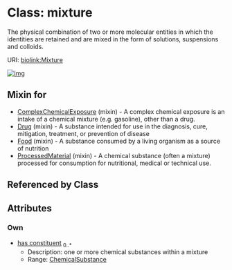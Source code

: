 
# Class: mixture


The physical combination of two or more molecular entities in which the identities are retained and are mixed in the form of solutions, suspensions and colloids.

URI: [biolink:Mixture](https://w3id.org/biolink/vocab/Mixture)


[![img](https://yuml.me/diagram/nofunky;dir:TB/class/[ChemicalSubstance]<has%20constituent%200..*-%20[Mixture],[ProcessedMaterial]uses%20-.->[Mixture],[Food]uses%20-.->[Mixture],[Drug]uses%20-.->[Mixture],[ComplexChemicalExposure]uses%20-.->[Mixture],[ProcessedMaterial],[Food],[Drug],[ComplexChemicalExposure],[ChemicalSubstance])](https://yuml.me/diagram/nofunky;dir:TB/class/[ChemicalSubstance]<has%20constituent%200..*-%20[Mixture],[ProcessedMaterial]uses%20-.->[Mixture],[Food]uses%20-.->[Mixture],[Drug]uses%20-.->[Mixture],[ComplexChemicalExposure]uses%20-.->[Mixture],[ProcessedMaterial],[Food],[Drug],[ComplexChemicalExposure],[ChemicalSubstance])

## Mixin for

 * [ComplexChemicalExposure](ComplexChemicalExposure.md) (mixin)  - A complex chemical exposure is an intake of a chemical mixture (e.g. gasoline), other than a drug.
 * [Drug](Drug.md) (mixin)  - A substance intended for use in the diagnosis, cure, mitigation, treatment, or prevention of disease
 * [Food](Food.md) (mixin)  - A substance consumed by a living organism as a source of nutrition
 * [ProcessedMaterial](ProcessedMaterial.md) (mixin)  - A chemical substance (often a mixture) processed for consumption for nutritional, medical or technical use.

## Referenced by Class


## Attributes


### Own

 * [has constituent](has_constituent.md)  <sub>0..\*</sub>
     * Description: one or more chemical substances within a mixture
     * Range: [ChemicalSubstance](ChemicalSubstance.md)
